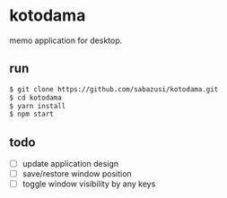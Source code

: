 kotodama
===
memo application for desktop.

## run
```bash
$ git clone https://github.com/sabazusi/kotodama.git
$ cd kotodama
$ yarn install
$ npm start
```

## todo
 - [ ] update application design
 - [ ] save/restore window position
 - [ ] toggle window visibility by any keys
